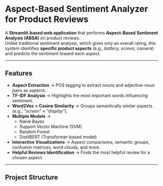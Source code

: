 # Aspect-Based Sentiment Analyzer for Product Reviews  

A **Streamlit-based web application** that performs **Aspect-Based Sentiment Analysis (ABSA)** on product reviews.  
Unlike traditional sentiment analysis, which gives only an overall rating, this system identifies **specific product aspects** (e.g., *battery, screen, camera*) and predicts the sentiment toward each aspect.  

---

##  Features
- **Aspect Extraction** → POS tagging to extract nouns and adjective–noun pairs as aspects.  
- **TF-IDF Analysis** → Highlights the most important words influencing sentiment.  
- **Word2Vec + Cosine Similarity** → Groups semantically similar aspects (e.g., *“screen” ≈ “display”*).  
- **Multiple Models** →  
  - Naive Bayes  
  - Support Vector Machine (SVM)  
  - Random Forest  
  - DistilBERT (Transformer-based model)  
- **Interactive Visualizations** → Aspect comparisons, semantic groups, confusion matrices, word clouds, and more.  
- **Helpful Reviews Identification** → Finds the most helpful review for a chosen aspect.  

---

##  Project Structure
